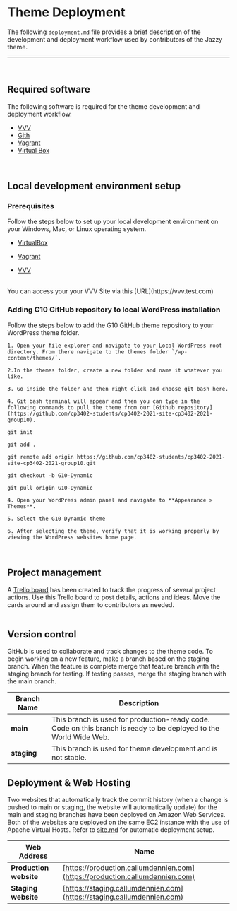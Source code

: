 # Theme Deployment
The following `deployment.md` file provides a brief description of the development and deployment workflow used by contributors of the Jazzy theme.

___

<br>

## Required software
The following software is required for the theme development and deployment workflow.
- [VVV](https://varyingvagrantvagrants.org/)
- [Gith](https://git-scm.com/)
- [Vagrant](https://www.vagrantup.com/)
- [Virtual Box](https://www.virtualbox.org/)

<br>

## Local development environment setup
### Prerequisites
Follow the steps below to set up your local development environment on your Windows, Mac, or Linux operating system.
<br>


* [VirtualBox](https://www.virtualbox.org/)

* [Vagrant](https://www.vagrantup.com/docs/installation)

* [VVV](https://varyingvagrantvagrants.org/docs/en-US/installation/)
<br>
You can access your your VVV Site via this [URL](https://vvv.test.com)


<br>

### Adding G10 GitHub repository to local WordPress installation
Follow the steps below to add the G10 GitHub theme repository to your WordPress theme folder.
<br>
```
1. Open your file explorer and navigate to your Local WordPress root directory. From there navigate to the themes folder `/wp-content/themes/`.

2.In the themes folder, create a new folder and name it whatever you like.

3. Go inside the folder and then right click and choose git bash here.

4. Git bash terminal will appear and then you can type in the following commands to pull the theme from our [Github repository](https://github.com/cp3402-students/cp3402-2021-site-cp3402-2021-group10).

git init

git add .

git remote add origin https://github.com/cp3402-students/cp3402-2021-site-cp3402-2021-group10.git

git checkout -b G10-Dynamic

git pull origin G10-Dynamic

4. Open your WordPress admin panel and navigate to **Appearance > Themes**.

5. Select the G10-Dynamic theme

6. After selecting the theme, verify that it is working properly by viewing the WordPress websites home page.
```

<br>

## Project management
A [Trello board](https://trello.com/invite/b/sOGpE2zM/bf357bb64a6533dd8aebb13b321b3faf/content-managment-group-10) has been created to track the progress of several project actions. Use this Trello board to post details, actions and ideas. Move the cards around and assign them to contributors as needed.<br>
<br>

## Version control
GitHub is used to collaborate and track changes to the theme code. To begin working on a new feature, make a branch based on the staging branch. When the feature is complete merge that feature branch with the staging branch for testing. If testing passes, merge the staging branch with the main branch.<br>


Branch Name | Description
------------|------------
**main** | This branch is used for production-ready code. Code on this branch is ready to be deployed to the World Wide Web.<br>
**staging** | This branch is used for theme development and is not stable.<br>

## Deployment & Web Hosting
Two websites that automatically track the commit history (when a change is pushed to main or staging, the website will automatically update) for the main and staging branches have been deployed on Amazon Web Services. Both of the websites are deployed on the same EC2 instance with the use of Apache Virtual Hosts. Refer to [site.md](site.md) for automatic deployment setup.<br>

Web Address | Name
------------- | -------------
**Production website** | [https://production.callumdennien.com](https://production.callumdennien.com)
**Staging website** | [https://staging.callumdennien.com](https://staging.callumdennien.com)

